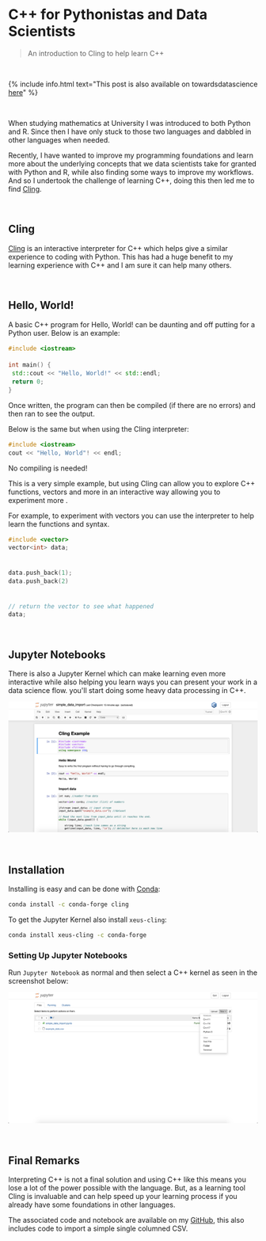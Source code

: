 # C++ for Pythonistas and Data Scientists
> An introduction to Cling to help learn C++

<br>

{% include info.html text="This post is also available on towardsdatascience [here](https://towardsdatascience.com/c-for-pythonistas-and-data-scientists-2e1a74a7b8be)" %}

<br>

When studying mathematics at University I was introduced to both Python and R. Since then I have only stuck to those two languages and dabbled in other languages when needed.

Recently, I have wanted to improve my programming foundations and learn more about the underlying concepts that we data scientists take for granted with Python and R, while also finding some ways to improve my workflows. And so I undertook the challenge of learning C++, doing this then led me to find [Cling](https://root.cern.ch/cling).


<br>


## Cling
[Cling](https://root.cern.ch/cling) is an interactive interpreter for C++ which helps give a similar experience to coding with Python. This has had a huge benefit to my learning experience with C++ and I am sure it can help many others.


<br>


## Hello, World!
A basic C++ program for Hello, World! can be daunting and off putting for a Python user. Below is an example:

```cpp
#include <iostream>

int main() {
 std::cout << "Hello, World!" << std::endl;
 return 0;
}
```

Once written, the program can then be compiled (if there are no errors) and then ran to see the output.


Below is the same but when using the Cling interpreter:


```cpp
#include <iostream>
cout << "Hello, World"! << endl;
```

No compiling is needed!


This is a very simple example, but using Cling can allow you to explore C++ functions, vectors and more in an interactive way allowing you to experiment more .


For example, to experiment with vectors you can use the interpreter to help learn the functions and syntax.


```cpp
#include <vector>
vector<int> data;


data.push_back(1);
data.push_back(2)


// return the vector to see what happened
data;
```

<br>


## Jupyter Notebooks
There is also a Jupyter Kernel which can make learning even more interactive while also helping you learn ways you can present your work in a data science flow. you'll start doing some heavy data processing in C++.


![](/images/post_images/cpp_for_data_scientists/screenshot2.png "Example Notebook.")

<br>


## Installation
Installing is easy and can be done with [Conda](https://anaconda.org/anaconda/conda):

```bash
conda install -c conda-forge cling
```

To get the Jupyter Kernel also install `xeus-cling`:
```bash
conda install xeus-cling -c conda-forge
```

### Setting Up Jupyter Notebooks
Run `Jupyter Notebook` as normal and then select a C++ kernel as seen in the screenshot below:

![](/images/post_images/cpp_for_data_scientists/screenshot1.png "Creating a C++ Kernel.")

<br>


## Final Remarks
Interpreting C++ is not a final solution and using C++ like this means you lose a lot of the power possible with the language. But, as a learning tool Cling is invaluable and can help speed up your learning process if you already have some foundations in other languages.

The associated code and notebook are available on my [GitHub](https://github.com/henriwoodcock/blog-post-codes), this also includes code to import a simple single columned CSV.
